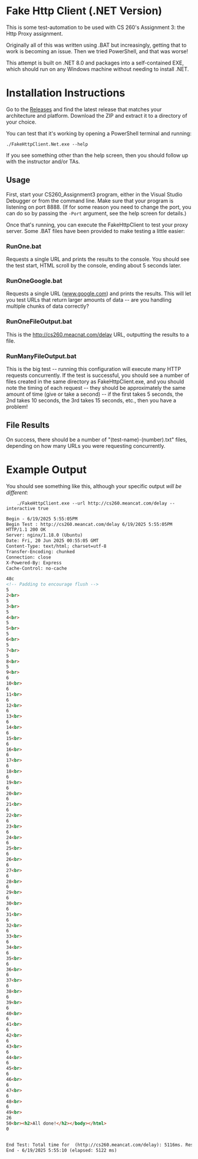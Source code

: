 # Fake Http Client (.NET Version)

This is some test-automation to be used with CS 260's Assignment 3:
the Http Proxy assignment. 

Originally all of this was written using .BAT but increasingly, getting that 
to work is becoming an issue. Then we tried PowerShell, and that was worse!

This attempt is built on .NET 8.0 and packages into a self-contained EXE,
which should run on any Windows machine without needing to install .NET.

# Installation Instructions

Go to the [Releases](https://github.com/DigiPen-Network-Classes/FakeHttpClient.Net/releases)
and find the latest release that matches your architecture and platform.
Download the ZIP and extract it to a directory of your choice.

You can test that it's working by opening a PowerShell terminal and running:
```pwsh
./FakeHttpClient.Net.exe --help
```

If you see something other than the help screen, then you should follow up with 
the instructor and/or TAs.

## Usage

First, start your CS260_Assignment3 program, either in the Visual Studio Debugger or
from the command line. Make sure that your program is listening on port 8888.
(If for some reason you need to change the port, you can do so by passing the `-Port` argument, 
see the help screen for details.)

Once that's running, you can execute the FakeHttpClient to test your proxy server.
Some .BAT files have been provided to make testing a little easier:

### RunOne.bat

Requests a single URL and prints the results to the console. You should see the test start,
HTML scroll by the console, ending about 5 seconds later.

### RunOneGoogle.bat

Requests a single URL (www.google.com) and prints the results. This will let you test URLs
that return larger amounts of data -- are you handling multiple chunks of data correctly?

### RunOneFileOutput.bat

This is the http://cs260.meacnat.com/delay URL, outputting the results to a file.


### RunManyFileOutput.bat

This is the big test -- running this configuration will execute many HTTP requests concurrently.
If the test is successful, you should see a number of files created in the same directory as 
FakeHttpClient.exe, and you should note the timing of each request -- they should be approximately
the same amount of time (give or take a second) -- if the first takes 5 seconds, the 2nd takes
10 seconds, the 3rd takes 15 seconds, etc., then you have a problem!

## File Results

On success, there should be a number of "(test-name)-(number).txt" files, depending on how many
URLs you were requesting concurrently.

# Example Output

You should see something like this, although your specific output *will be different*:

```pwsh
    ./FakeHttpClient.exe --url http://cs260.meancat.com/delay --interactive true
```

```html
Begin - 6/19/2025 5:55:05PM
Begin Test : http://cs260.meancat.com/delay 6/19/2025 5:55:05PM
HTTP/1.1 200 OK
Server: nginx/1.18.0 (Ubuntu)
Date: Fri, 20 Jun 2025 00:55:05 GMT
Content-Type: text/html; charset=utf-8
Transfer-Encoding: chunked
Connection: close
X-Powered-By: Express
Cache-Control: no-cache

48c
<!-- Padding to encourage flush -->                                                                                                                                                                                                                                                                                                                                                                                                                                                                                                                                                                                                                                                                                                                                                                                                                                                                                                                                                                                                                                                                <br><html><head><title>DigiPen CS 260 Delayed Response Test</title></head><body><h2>Here we go!</h2>1<br>
5
2<br>
5
3<br>
5
4<br>
5
5<br>
5
6<br>
5
7<br>
5
8<br>
5
9<br>
6
10<br>
6
11<br>
6
12<br>
6
13<br>
6
14<br>
6
15<br>
6
16<br>
6
17<br>
6
18<br>
6
19<br>
6
20<br>
6
21<br>
6
22<br>
6
23<br>
6
24<br>
6
25<br>
6
26<br>
6
27<br>
6
28<br>
6
29<br>
6
30<br>
6
31<br>
6
32<br>
6
33<br>
6
34<br>
6
35<br>
6
36<br>
6
37<br>
6
38<br>
6
39<br>
6
40<br>
6
41<br>
6
42<br>
6
43<br>
6
44<br>
6
45<br>
6
46<br>
6
47<br>
6
48<br>
6
49<br>
26
50<br><h2>All done!</h2></body></html>
0


End Test: Total time for  (http://cs260.meancat.com/delay): 5116ms. Result: pass!
End - 6/19/2025 5:55:10 (elapsed: 5122 ms)
```
